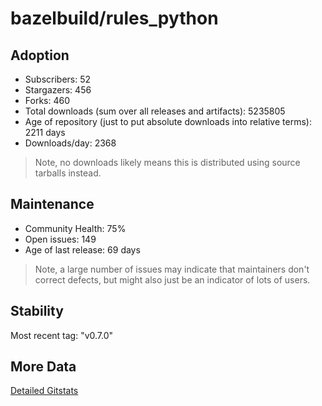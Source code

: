 # bazelbuild/rules_python

## Adoption

- Subscribers: 52
- Stargazers: 456
- Forks: 460
- Total downloads (sum over all releases and artifacts): 5235805
- Age of repository (just to put absolute downloads into relative terms): 2211 days
- Downloads/day: 2368

> Note, no downloads likely means this is distributed using source tarballs instead.

## Maintenance

- Community Health: 75%
- Open issues: 149
- Age of last release: 69 days

> Note, a large number of issues may indicate that maintainers don't correct defects, but might also
> just be an indicator of lots of users.

## Stability

Most recent tag: "v0.7.0"

## More Data

[Detailed Gitstats](/bazel-catalog/gitstats/bazelbuild/rules_python)

